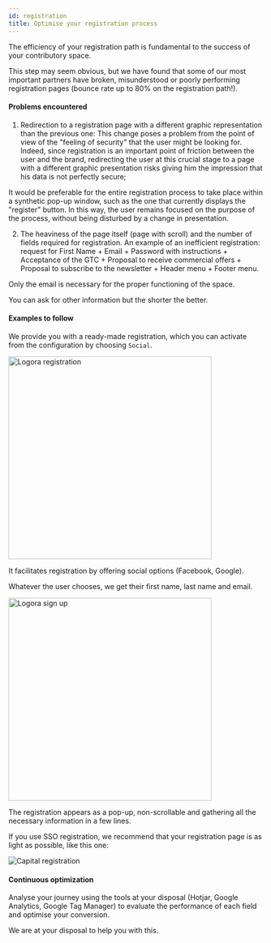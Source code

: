 ```yaml
---
id: registration
title: Optimise your registration process
---
```


The efficiency of your registration path is fundamental to the success of your contributory space. 

This step may seem obvious, but we have found that some of our most important partners have broken, misunderstood or poorly performing registration pages (bounce rate up to 80% on the registration path!). 

#### Problems encountered 

1) Redirection to a registration page with a different graphic representation than the previous one: This change poses a problem from the point of view of the "feeling of security" that the user might be looking for. Indeed, since registration is an important point of friction between the user and the brand, redirecting the user at this crucial stage to a page with a different graphic presentation risks giving him the impression that his data is not perfectly secure;

It would be preferable for the entire registration process to take place within a synthetic pop-up window, such as the one that currently displays the "register" button. In this way, the user remains focused on the purpose of the process, without being disturbed by a change in presentation.

2) The heaviness of the page itself (page with scroll) and the number of fields required for registration.
An example of an inefficient registration: request for First Name + Email + Password with instructions + Acceptance of the GTC + Proposal to receive commercial offers + Proposal to subscribe to the newsletter + Header menu + Footer menu.

Only the email is necessary for the proper functioning of the space. 

You can ask for other information but the shorter the better. 

#### Examples to follow

We provide you with a ready-made registration, which you can activate from the configuration by choosing `Social`. 

<img src="/img/logora_registration.png" alt="Logora registration" width="400"/>

It facilitates registration by offering social options (Facebook, Google). 

Whatever the user chooses, we get their first name, last name and email. 

<img src="/img/logora_sign_up.png" alt="Logora sign up" width="400"/>

The registration appears as a pop-up, non-scrollable and gathering all the necessary information in a few lines. 

If you use SSO registration, we recommend that your registration page is as light as possible, like this one: 

<img src="/img/capital_registration.png" alt="Capital registration"/>

#### Continuous optimization 

Analyse your journey using the tools at your disposal (Hotjar, Google Analytics, Google Tag Manager) to evaluate the performance of each field and optimise your conversion. 

We are at your disposal to help you with this.  

